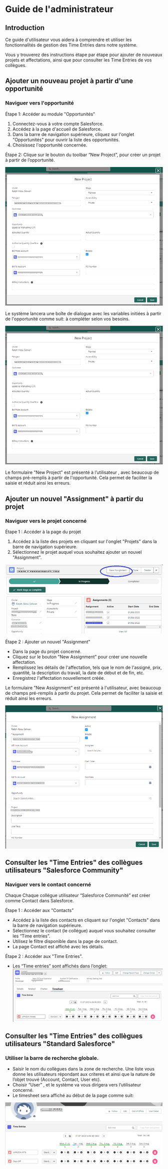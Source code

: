 # Guide de l'administrateur
## Introduction

Ce guide d'utilisateur vous aidera à comprendre et utiliser les fonctionnalités de gestion des Time Entries dans notre système. 

Vous y trouverez des instructions étape par étape pour ajouter de nouveaux projets et affectations, ainsi que pour consulter les Time Entries de vos collègues.


## Ajouter un nouveau projet à partir d'une opportunité


### Naviguer vers l'opportunité
Étape 1: Accéder au module "Opportunités"

1. Connectez-vous à votre compte Salesforce.
2. Accédez à la page d'accueil de Salesforce.
3. Dans la barre de navigation supérieure, cliquez sur l'onglet "Opportunités" pour ouvrir la liste des opportunités.
4. Choisissez l'opportunité concernée.

Étape 2:  Clique sur le bouton du toolbar “New Project”, pour créer un projet à partir de l’opportunité. 


![alt_text](images/newProject.png "image_tooltip")

Le système lancera une boîte de dialogue avec les variables initiées à partir de l'opportunité comme suit: à compléter selon vos besoins.

![alt_text](images/newProject.png "image_tooltip")


Le formulaire "New Project" est présenté à l’utilisateur , avec beaucoup de champs pré-remplis à partir de l'opportunité. Cela permet de faciliter la saisie et réduit ainsi les erreurs.

## Ajouter un nouvel "Assignment" à partir du projet

### Naviguer vers le projet concerné

Étape 1 : Accéder à la page du projet

1. Accédez à la liste des projets en cliquant sur l'onglet "Projets" dans la barre de navigation supérieure.
2. Sélectionnez le projet auquel vous souhaitez ajouter un nouvel "Assignment".

![alt_text](images/project.png "image_tooltip")


Étape 2 : Ajouter un nouvel "Assignment"
* Dans la page du projet concerné.
* Cliquez sur le bouton "New Assignment" pour créer une nouvelle affectation.
* Remplissez les détails de l'affectation, tels que le nom de l'assigné, prix, quantité, la description du travail, la date de début et de fin, etc.
* Enregistrez l'affectation nouvellement créée.

        
Le formulaire "New Assignment" est présenté à l'utilisateur, avec beaucoup de champs pré-remplis à partir du projet. Cela permet de faciliter la saisie et réduit ainsi les erreurs.

![alt_text](images/newAssignment.png "image_tooltip")



## Consulter les "Time Entries" des collègues utilisateurs "Salesforce Community"


### Naviguer vers le contact concerné

Chaque Chaque collégue utilisateur “Salesforce Communité”  est créer comme Contact dans Salesforce.

Étape 1 : Accéder aux "Contacts"

* Accédez à la liste des contacts en cliquant sur l'onglet "Contacts" dans la barre de navigation supérieure.
* Sélectionnez le contact (le collégue)  auquel vous souhaitez consulter  les “Time entries”.
* Utilisez le filtre disponible dans la page de contact.
* La page Contact est affiché avec les détails.

Étape 2 : Accéder aux "Time Entries".

* Les “Time entries” sont affichés dans l’onglet:
![alt_text](images/contactTimeEntries.png "image_tooltip")


## Consulter les "Time Entries" des collègues utilisateurs "Standard Salesforce"


### Utiliser la barre de recherche globale. 


* Saisir le nom du collègues dans la zone de recherche. Une liste vous donne les utilisateurs répondant aux criteres et ainsi que la nature de l’objet trouvé (Account, Contact, User etc).
* Choisir “User” , et le système va vous dirigera vers l’utilisateur concerné.
* Le timesheet sera affiché au début de la page comme suit:

![alt_text](images/userTimeEntries.png "image_tooltip")